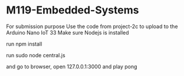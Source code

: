 # M119-Embedded-Systems
For submission purpose
Use the code from project-2c to upload to the Arduino Nano IoT 33
Make sure Nodejs is installed

run npm install 

run sudo node central.js 

and go to browser, open 127.0.0.1:3000 and play pong

